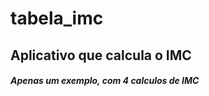 # tabela_imc
<h2>Aplicativo que calcula o IMC</h2>
<h5>Apenas um exemplo, com 4 calculos de IMC</h5>
